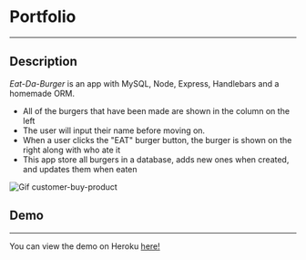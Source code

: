 # Portfolio
---
## Description
*Eat-Da-Burger* is an app with MySQL, Node, Express, Handlebars and a homemade ORM.
- All of the burgers that have been made are shown in the column on the left
- The user will input their name before moving on.
- When a user clicks the "EAT" burger button, the burger is shown on the right along with who ate it
- This app store all burgers in a database, adds new ones when created, and updates them when eaten

![Gif customer-buy-product](/public/assets/img/demo.gif)

## Demo
---
You can view the demo on Heroku [here!](https://gt-eat-da-burger-2018.herokuapp.com/)